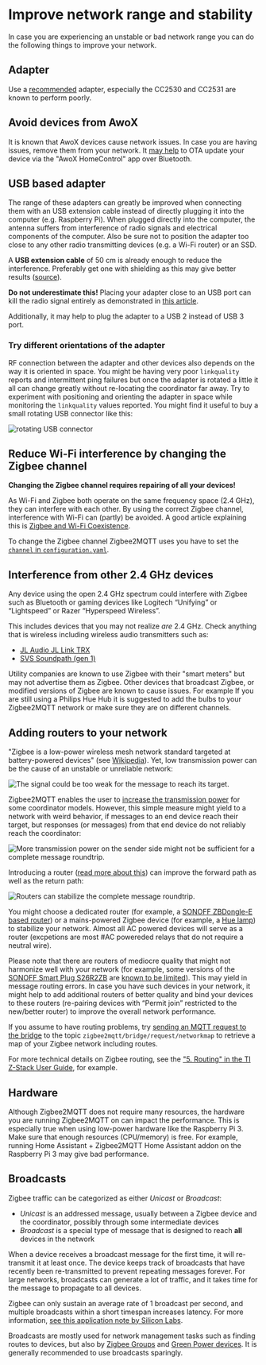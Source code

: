 ---
---

# Improve network range and stability
In case you are experiencing an unstable or bad network range you can do the following things to improve your network.

## Adapter
Use a [recommended](../../guide/adapters/README.md) adapter, especially the CC2530 and CC2531 are known to perform poorly.

## Avoid devices from AwoX
It is known that AwoX devices cause network issues. In case you are having issues, remove them from your network.
It [may help](https://github.com/Koenkk/zigbee2mqtt/discussions/18366) to OTA update your device via the "AwoX HomeControl" app over Bluetooth.

## USB based adapter
The range of these adapters can greatly be improved when connecting them with an USB extension
cable instead of directly plugging it into the computer (e.g. Raspberry Pi). When plugged directly into the computer, the antenna suffers from interference of radio signals and electrical components of the computer. Also be sure not to position the adapter too close
to any other radio transmitting devices (e.g. a Wi-Fi router) or an SSD. 

A **USB extension cable** of 50 cm is already enough to reduce the interference. Preferably get one with shielding as this may give better results ([source](https://www.reddit.com/r/homeassistant/comments/10ebkis/psareminder_about_zigbee_interference/)).

**Do not underestimate this!** Placing your adapter close to an USB port can kill the radio signal entirely as demonstrated in [this article](https://www.unit3compliance.co.uk/2-4ghz-intra-system-or-self-platform-interference-demonstration/).

Additionally, it may help to plug the adapter to a USB 2 instead of USB 3 port.

### Try different orientations of the adapter
RF connection between the adapter and other devices also depends on the way it is oriented in space. You might be having very poor `linkquality` reports and intermittent ping failures but once the adapter is rotated a little it all can change greatly without re-locating the coordinator far away. Try to experiment with positioning and orienting the adapter in space while monitoring the `linkquality` values reported. You might find it useful to buy a small rotating USB connector like this:

![rotating USB connector](https://i.imgur.com/AI41Oxz.png)

## Reduce Wi-Fi interference by changing the Zigbee channel
**Changing the Zigbee channel requires repairing of all your devices!**

As Wi-Fi and Zigbee both operate on the same frequency space (2.4 GHz), they can interfere with each other. By using the correct Zigbee channel, interference with Wi-Fi can (partly) be avoided. A good article explaining this is [Zigbee and Wi-Fi Coexistence](https://www.metageek.com/training/resources/zigbee-wifi-coexistence/).

To change the Zigbee channel Zigbee2MQTT uses you have to set the [`channel` in `configuration.yaml`](../../guide/configuration/zigbee-network.md).

## Interference from other 2.4 GHz devices
Any device using the open 2.4 GHz spectrum could interfere with Zigbee such as Bluetooth or gaming devices like Logitech “Unifying” or “Lightspeed” or Razer “Hyperspeed Wireless”.

This includes devices that you may not realize _are_ 2.4 GHz. Check anything that is wireless including wireless audio transmitters such as:
- [JL Audio JL Link TRX](https://www.crutchfield.com/S-kjc9jL5lfL6/p_136TRX/JL-Audio-JLINK-TRX-High-Fidelity-Audio-Transmitter-Receiver-Kit.html)
- [SVS Soundpath (gen 1)](https://www.svsound.com/products/soundpath-wireless-audio-adapter)

Utility companies are known to use Zigbee with their "smart meters" but may not advertise them as Zigbee. 
Other devices that broadcast Zigbee, or modified versions of Zigbee are known to cause issues. 
For example If you are still using a Philips Hue Hub it is suggested to add the bulbs to your Zigbee2MQTT network or make sure they are on different channels.

## Adding routers to your network
"Zigbee is a low-power wireless mesh network standard targeted at battery-powered devices" (see [Wikipedia](https://en.wikipedia.org/wiki/Zigbee)). Yet, low transmission power can be the cause of an unstable or unreliable network:

![The signal could be too weak for the message to reach its target.](https://www.zigbee2mqtt.io/images/routing1.jpg)

Zigbee2MQTT enables the user to [increase the transmission power](https://www.zigbee2mqtt.io/guide/configuration/adapter-settings.html) for some coordinator models. However, this simple measure might yield to a network with weird behavior, if messages to an end device reach their target, but responses (or messages) from that end device do not reliably reach the coordinator:

![More transmission power on the sender side might not be sufficient for a complete message roundtrip.](https://www.zigbee2mqtt.io/images/routing2.jpg)

Introducing a router ([read more about this](./01_zigbee_network.md)) can improve the forward path as well as the return path:

![Routers can stabilize the complete message roundtrip.](https://www.zigbee2mqtt.io/images/routing3.jpg)

You might choose a dedicated router (for example, a [SONOFF ZBDongle-E based router](https://www.zigbee2mqtt.io/devices/ZBDongle-E.html)) or a mains-powered Zigbee device (for example, a [Hue lamp](https://www.zigbee2mqtt.io/devices/8719514301481.html#philips-8719514301481)) to stabilize your network. Almost all AC powered devices will serve as a router (excpetions are most #AC powereded relays that do not require a neutral wire).

Please note that there are routers of mediocre quality that might not harmonize well with your network (for example, some versions of the [SONOFF Smart Plug S26R2ZB](https://www.zigbee2mqtt.io/devices/S26R2ZB.html) are [known to be limited](https://github.com/Koenkk/zigbee2mqtt/issues/10282)). This may yield in message routing errors. In case you have such devices in your network, it might help to add additional routers of better quality and bind your devices to these routers (re-pairing devices with “Permit join” restricted to the new/better router) to improve the overall network performance.

If you assume to have routing problems, try [sending an MQTT request to the bridge](https://www.zigbee2mqtt.io/guide/usage/mqtt_topics_and_messages.html#zigbee2mqtt-bridge-request) to the topic `zigbee2mqtt/bridge/request/networkmap` to retrieve a map of your Zigbee network including routes.

For more technical details on Zigbee routing, see the ["5. Routing" in the TI Z-Stack User Guide](https://software-dl.ti.com/simplelink/esd/plugins/simplelink_zigbee_sdk_plugin/1.60.01.09/exports/docs/zigbee_user_guide/html/zigbee/developing_zigbee_applications/z_stack_developers_guide/z-stack-overview.html#routing), for example.

## Hardware
Although Zigbee2MQTT does not require many resources, the hardware you are running Zigbee2MQTT on can impact the performance. This is especially true when using low-power hardware like the Raspberry Pi 3. Make sure that enough resources (CPU/memory) is free. For example, running Home Assistant + Zigbee2MQTT Home Assistant addon on the Raspberry Pi 3 may give bad performance.

## Broadcasts
Zigbee traffic can be categorized as either *Unicast* or *Broadcast*:

- *Unicast* is an addressed message, usually between a Zigbee device and the coordinator, possibly through some intermediate devices
- *Broadcast* is a special type of message that is designed to reach **all** devices in the network

When a device receives a broadcast message for the first time, it will re-transmit it at least once. The device keeps track of broadcasts that have recently been re-transmitted to prevent repeating messages forever. For large networks, broadcasts can generate a lot of traffic, and it takes time for the message to propagate to all devices. 

Zigbee can only sustain an average rate of 1 broadcast per second, and multiple broadcasts within a short timespan increases latency. For more information, [see this application note by Silicon Labs](https://www.silabs.com/documents/login/application-notes/an1138-zigbee-mesh-network-performance.pdf). 

Broadcasts are mostly used for network management tasks such as finding routes to devices, but also by [Zigbee Groups](../../guide/usage/groups.md) and [Green Power devices](./01_zigbee_network.md). It is generally recommended to use broadcasts sparingly.
